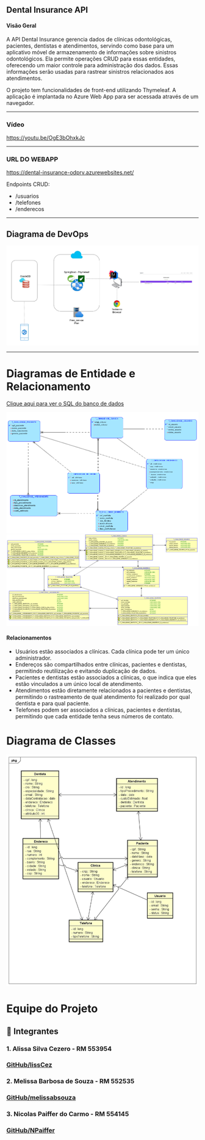 ﻿## Dental Insurance API

#### Visão Geral

A API Dental Insurance gerencia dados de clínicas odontológicas, pacientes, dentistas e atendimentos, servindo como base para um aplicativo móvel de armazenamento de informações sobre sinistros odontológicos. Ela permite operações CRUD para essas entidades, oferecendo um maior controle para administração dos dados. Essas informações serão usadas para rastrear sinistros relacionados aos atendimentos.

O projeto tem funcionalidades de front-end utilizando Thymeleaf. 
A aplicação é implantada no Azure Web App para ser acessada através de um navegador.

---

### Vídeo
https://youtu.be/OgE3bOhxkJc

---
### URL DO WEBAPP

https://dental-insurance-odprv.azurewebsites.net/

Endpoints CRUD: 

- /usuarios
- /telefones
- /enderecos
---

## Diagrama de DevOps

![Devops](src/main/resources/diagramas/devopsD.jpg)

---
# Diagramas de Entidade e Relacionamento

[Clique aqui para ver o SQL do banco de dados](src/main/resources/ddl.sql)

![Logico](src/main/resources/diagramas/Logicalfinal.png)
![Relacional](src/main/resources/diagramas/Relationalfinal.png)

#### Relacionamentos

- Usuários estão associados a clínicas. Cada clínica pode ter um único administrador.
- Endereços são compartilhados entre clínicas, pacientes e dentistas, permitindo reutilização e evitando duplicação de dados.
- Pacientes e dentistas estão associados a clínicas, o que indica que eles estão vinculados a um único local de atendimento.
- Atendimentos estão diretamente relacionados a pacientes e dentistas, permitindo o rastreamento de qual atendimento foi realizado por qual dentista e para qual paciente.
- Telefones podem ser associados a clínicas, pacientes e dentistas, permitindo que cada entidade tenha seus números de contato.

# Diagrama de Classes

![Classes](src/main/resources/diagramas/class_diagram2.jpg)

# Equipe do Projeto

## 🚀 Integrantes

### 1. Alissa Silva Cezero - RM 553954
  ### [GitHub/lissCez](https://github.com/lissCez)

### 2. Melissa Barbosa de Souza - RM 552535
  ### [GitHub/melissabsouza](https://github.com/melissabsouza)

### 3. Nicolas Paiffer do Carmo - RM 554145
  ### [GitHub/NPaiffer](https://github.com/NPaiffer) 

